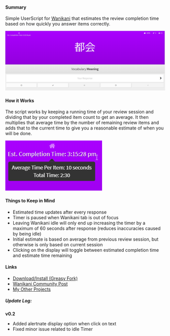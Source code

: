 #### Summary

Simple UserScript for [Wanikani](https://www.wanikani.com/) that estimates the review completion time based on how quickly you answer items correctly.

![](preview1.png)

#### How it Works

The script works by keeping a running time of your review session and dividing that by your completed item count to get an average. It then multiplies that average time by the number of remaining review items and adds that to the current time to give you a reasonable estimate of when you will be done.

![](preview2.png)

#### Things to Keep in Mind

- Estimated time updates after every response
- Timer is paused when Wanikani tab is out of focus
- Leaving Wanikani idle will only end up increasing the timer by a maximum of 60 seconds after response (reduces inaccuracies caused by being idle)
- Initial estimate is based on average from previous review session, but otherwise is only based on current session
- Clicking on the display will toggle between estimated completion time and estimate time remaining

#### Links

- [Download/Install (Greasy Fork)](https://greasyfork.org/en/scripts/387651-wanikani-review-completion-estimate)
- [Wanikani Community Post](https://community.wanikani.com/t/userscript-wanikani-review-completion-estimate/37906)
- [My Other Projects](https://steven-kraft.com/projects/japanese/)

##### Update Log:
**v0.2**
  - Added alertnate display option when click on text
  - Fixed minor issue related to idle Timer
